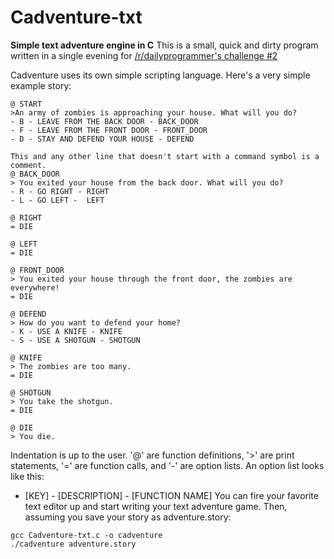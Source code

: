 # Cadventure-txt
**Simple text adventure engine in C**
This is a small, quick and dirty program written in a single evening for [/r/dailyprogrammer's challenge #2](http://www.reddit.com/r/dailyprogrammer/comments/pjbuj/intermediate_challenge_2/)

Cadventure uses its own simple scripting language. Here's a very simple example story:
```
@ START
>An army of zombies is approaching your house. What will you do?
- B - LEAVE FROM THE BACK DOOR - BACK_DOOR
- F - LEAVE FROM THE FRONT DOOR - FRONT_DOOR
- D - STAY AND DEFEND YOUR HOUSE - DEFEND

This and any other line that doesn't start with a command symbol is a comment.
@ BACK_DOOR
> You exited your house from the back door. What will you do?
- R - GO RIGHT - RIGHT
- L - GO LEFT -  LEFT

@ RIGHT
= DIE

@ LEFT
= DIE

@ FRONT_DOOR
> You exited your house through the front door, the zombies are everywhere!
= DIE

@ DEFEND
> How do you want to defend your home?
- K - USE A KNIFE - KNIFE
- S - USE A SHOTGUN - SHOTGUN

@ KNIFE
> The zombies are too many.
= DIE

@ SHOTGUN
> You take the shotgun.
= DIE

@ DIE
> You die.
```

Indentation is up to the user. '@' are function definitions, '>' are print statements, '=' are function calls, and '-' are option lists. An option list looks like this:
- [KEY] - [DESCRIPTION] - [FUNCTION NAME]
You can fire your favorite text editor up and start writing your text adventure game. Then, assuming you save your story as adventure.story:
```
gcc Cadventure-txt.c -o cadventure
./cadventure adventure.story
```

